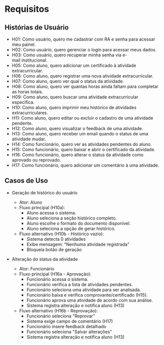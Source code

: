 # Requisitos
## Histórias de Usuário
* H01: Como usuário, quero me cadastrar com RA e senha para acessar meu painel.
* H02: Como usuário, quero gerenciar o login para acessar meus dados.
* H03: Como usuário, quero recuperar minha senha via e-mail institucional.
* H05: Como aluno, quero adicionar um certificado à atividade extracurricular. 
* H06: Como aluno, quero registrar uma nova atividade extracurricular.
* H07: Como aluno, quero ver qual o status da atividade.
* H08: Como aluno, quero ver quantas horas ainda faltam para completar as horas totais.
* H09: Como aluno, quero buscar uma atividade extracurricular específica.
* H10: Como aluno, quero imprimir meu histórico de atividades extracurriculares.
* H11: Como aluno, quero editar ou excluir o cadastro de uma atividade pendente.
* H12: Como aluno, quero visualizar o feedback de uma atividade.
* H13: Como aluno, quero receber um email quando o status de uma atividade mudar.
* H14: Como funcionário, quero ver as atividades pendentes do aluno.
* H15: Como funcionário, quero baixar e abrir o certificado da atividade.
* H16: Como funcionário, quero alterar o status da atividade como aprovado ou reprovado.
* H17: Como funcionário, quero adicionar um comentário à uma atividade.

## Casos de Uso
* Geração de histórico do usuário
  * Ator: Aluno
  * Fluxo principal (H10a):
    * Aluno acessa o sistema.
    * Aluno seleciona a seção histórico completo.
    * Aluno escolhe o formato do documento disponível.
    * Aluno seleciona a opção de gerar histórico.
  * Fluxo alternativo (H10b - Histórico vazio):
    * Sistema detecta 0 atividades
    * Exibe mensagem: "Nenhuma atividade registrada"
    * Bloqueia botão de geração
 
* Alteração do status da atividade
  * Ator: Funcionário
  * Fluxo principal (H16a - Aprovação):
    * Funcionário acessa o sistema.
    * Funcionário verifica a lista de atividades pendentes.
    * Funcionário seleciona uma atividade para ser analisada.
    * Funcionário baixa e verifica comprovante/certificado (H15).
    * Funcionário aprova uma atividade de acordo com sua análise.
    * Sistema registra alteração e notifica aluno (H13)
  * Fluxo alternativo (H16b - Reprovação):
    * Funcionário seleciona "Reprovar"
    * Sistema exige campo de comentário (H17)
    * Funcionário insere feedback detalhado
    * Funcionário seleciona "Salvar alterações"
    * Sistema registra alteração e notifica aluno (H13)
    
